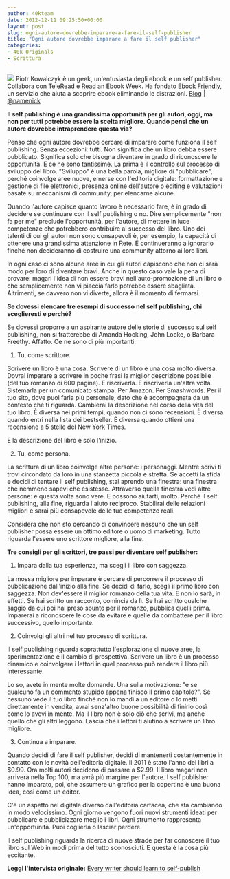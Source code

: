 ```yaml
---
author: 40kteam
date: 2012-12-11 09:25:50+00:00
layout: post
slug: ogni-autore-dovrebbe-imparare-a-fare-il-self-publisher
title: "Ogni autore dovrebbe imparare a fare il self publisher"
categories:
- 40k Originals
- Scrittura
---
```


![](http://40k.it/wp-content/uploads/2012/12/pk-avatar.jpeg) Piotr Kowalczyk è un geek, un'entusiasta degli ebook e un self publisher. Collabora con TeleRead e Read an Ebook Week. Ha fondato [Ebook Friendly](http://ebookfriendly.com/), un servizio che aiuta a scoprire ebook eliminando le distrazioni.
[Blog](http://www.passwordincorrect.com/) | [@namenick](http://www.twitter.com/namenick)

**Il self publishing è una grandissima opportunità per gli autori, oggi, ma non per tutti potrebbe essere la scelta migliore. Quando pensi che un autore dovrebbe intraprendere questa via?**

Penso che ogni autore dovrebbe cercare di imparare come funziona il self publishing. Senza eccezioni: tutti. Non significa che un libro debba essere pubblicato. Significa solo che bisogna diventare in grado di riconoscere le opportunità. E ce ne sono tantissime. La prima è il controllo sul processo di sviluppo del libro. "Sviluppo" è una bella parola, migliore di "pubblicare", perché coinvolge aree nuove, emerse con l'editoria digitale: formattazione e gestione di file elettronici, presenza online dell'autore o editing e valutazioni basate su meccanismi di community, per elencarne alcune.

Quando l'autore capisce quanto lavoro è necessario fare, è in grado di decidere se continuare con il self publishing o no. Dire semplicemente "non fa per me" preclude l'opportunità, per l'autore, di mettere in luce competenze che potrebbero contribuire al successo del libro. Uno dei talenti di cui gli autori non sono consapevoli è, per esempio, la capacità di ottenere una grandissima attenzione in Rete. E continueranno a ignorarlo finché non decideranno di costruire una community attorno ai loro libri.

In ogni caso ci sono alcune aree in cui gli autori capiscono che non ci sarà modo per loro di diventare bravi. Anche in questo caso vale la pena di provare: magari l'idea di non essere bravi nell'auto-promozione di un libro o che semplicemente non vi piaccia farlo potrebbe essere sbagliata. Altrimenti, se davvero non vi diverte, allora è il momento di fermarsi.

**Se dovessi elencare tre esempi di successo nel self publishing, chi sceglieresti e perché?**

Se dovessi proporre a un aspirante autore delle storie di successo sul self publishing, non si tratterebbe di Amanda Hocking, John Locke, o Barbara Freethy. Affatto. Ce ne sono di più importanti:

1. Tu, come scrittore.

Scrivere un libro è una cosa. Scrivere di un libro è una cosa molto diversa. Dovrai imparare a scrivere in poche frasi la miglior descrizione possibile (del tuo romanzo di 600 pagine). E riscriverla. E riscriverla un'altra volta. Sistemarla per un comunicato stampa. Per Amazon. Per Smashwords. Per il tuo sito, dove puoi farla più personale, dato che è accompagnata da un contesto che ti riguarda. Cambierai la descrizione nel corso della vita del tuo libro. È diversa nei primi tempi, quando non ci sono recensioni. È diversa quando entri nella lista dei bestseller. È diversa quando ottieni una recensione a 5 stelle del New York Times.

E la descrizione del libro è solo l'inizio.

2. Tu, come persona.

La scrittura di un libro coinvolge altre persone: i personaggi. Mentre scrivi ti trovi circondato da loro in una stanzetta piccola e stretta. Se accetti la sfida e decidi di tentare il self publishing, stai aprendo una finestra: una finestra che nemmeno sapevi che esistesse. Attraverso quella finestra vedi altre persone: e questa volta sono vere. E possono aiutarti, molto. Perché il self publishing, alla fine, riguarda l'aiuto reciproco. Stabilirai delle relazioni migliori e sarai più consapevole delle tue competenze reali.

Considera che non sto cercando di convincere nessuno che un self publisher possa essere un ottimo editore o uomo di marketing. Tutto riguarda l'essere uno scrittore migliore, alla fine.

**Tre consigli per gli scrittori, tre passi per diventare self publisher:**

1. Impara dalla tua esperienza, ma scegli il libro con saggezza.

La mossa migliore per imparare è cercare di percorrere il processo di pubblicazione dall'inizio alla fine. Se decidi di farlo, scegli il primo libro con saggezza. Non dev'essere il miglior romanzo della tua vita. E non lo sarà, in effetti. Se hai scritto un racconto, comincia da lì. Se hai scritto qualche saggio da cui poi hai preso spunto per il romanzo, pubblica quelli prima. Imparerai a riconoscere le cose da evitare e quelle da combattere per il libro successivo, quello importante.

2. Coinvolgi gli altri nel tuo processo di scrittura.

Il self publishing riguarda soprattutto l'esplorazione di nuove aree, la sperimentazione e il cambio di prospettiva. Scrivere un libro è un processo dinamico e coinvolgere i lettori in quel processo può rendere il libro più interessante.

Lo so, avete in mente molte domande. Una sulla motivazione: "e se qualcuno fa un commento stupido appena finisco il primo capitolo?". Se nessuno vede il tuo libro finché non lo mandi a un editore o lo metti direttamente in vendita, avrai senz'altro buone possibilità di finirlo così come lo avevi in mente. Ma il libro non è solo ciò che scrivi, ma anche quello che gli altri leggono. Lascia che i lettori ti aiutino a scrivere un libro migliore.

3. Continua a imparare.

Quando decidi di fare il self publisher, decidi di mantenerti costantemente in contatto con le novità dell'editoria digitale. Il 2011 è stato l'anno dei libri a $0.99. Ora molti autori decidono di passare a $2.99. Il libro magari non arriverà nella Top 100, ma avrà più margine per l'autore. I self publisher hanno imparato, poi, che assumere un grafico per la copertina è una buona idea, così come un editor.

C'è un aspetto nel digitale diverso dall'editoria cartacea, che sta cambiando in modo velocissimo. Ogni giorno vengono fuori nuovi strumenti ideati per pubblicare e pubblicizzare meglio i libri. Ogni strumento rappresenta un'opportunità. Puoi coglierla o lasciar perdere.

Il self publishing riguarda la ricerca di nuove strade per far conoscere il tuo libro sul Web in modi prima del tutto sconosciuti. E questa è la cosa più eccitante.

**Leggi l'intervista originale:** [Every writer should learn to self-publish](http://www.40kbooks.com/?p=13675)
